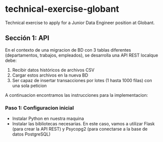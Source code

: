 # technical-exercise-globant
Technical exercise to apply for a Junior Data Engineer position at Globant.

## Sección 1: API
En el contexto de una migracion de BD con 3 tablas diferentes (departamentos, trabajos, empleados), se desarrolla una API REST localque debe:
  1. Recibir datos históricos de archivos CSV
  2. Cargar estos archivos en la nueva BD
  3. Ser capaz de insertar transacciones por lotes (1 hasta 1000 filas) con una sola peticion

A continuacion encontramos las instrucciones para la implementacion:
  ### Paso 1: Configuracion inicial
  - Instalar Python en nuestra maquina
  - Instalar las bibliotecas necesarias. En este caso, vamos a utilizar Flask (para crear la API REST) y Psycopg2 (para conectarse a la base de datos PostgreSQL)

